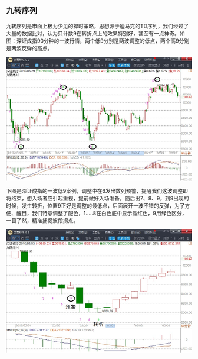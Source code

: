 ## 九转序列

九转序列是市面上极为少见的择时策略，思想源于迪马克的TD序列，我们经过了大量的数据比对，认为只计数9在转折点上的效果特别好，甚至有一点神奇。如图：深证成指90分钟的一波行情，两个低9分别是两波调整的低点，两个高9分别是两波反弹的高点。

![](/assets/quan_98572411b08541a367f5b9d14abc3083.jpg)


下图是深证成指的一波低9案例，调整中在6发出数列预警，提醒我们这波调整即将结束，想入场者应引起重视，提前做好入场准备，随后出7、8、9，到9出现的时候，发生转折，位置9正好是调整的最低点，后面展开一波不错的反弹，为了方便、醒目，我们特意调整了配色，1.....8在白色底中显示晶红色，9用绿色区分，一目了然，精准捕捉波段拐点。

![](/assets/quan_ec54bda5aed1a2b4626cab2f0e01339c.jpg)